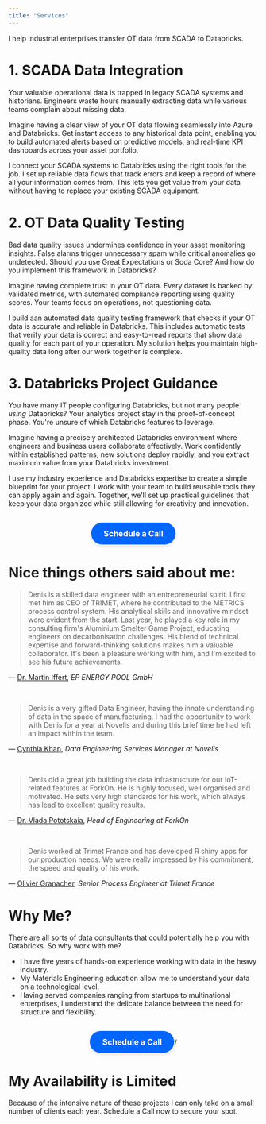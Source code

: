 ```yaml
---
title: "Services"
---
```


I help industrial enterprises transfer OT data from SCADA to Databricks.

# 1. SCADA Data Integration

Your valuable operational data is trapped in legacy SCADA systems and historians. Engineers waste hours manually extracting data while various teams complain about missing data.

Imagine having a clear view of your OT data flowing seamlessly into Azure and Databricks. Get instant access to any historical data point, enabling you to build automated alerts based on predictive models, and real-time KPI dashboards across your asset portfolio.

I connect your SCADA systems to Databricks using the right tools for the job. I set up reliable data flows that track errors and keep a record of where all your information comes from. This lets you get value from your data without having to replace your existing SCADA equipment.

# 2. OT Data Quality Testing

Bad data quality issues undermines confidence in your asset monitoring insights. False alarms trigger unnecessary spam while critical anomalies go undetected. Should you use Great Expectations or Soda Core? And how do you implement this framework in Databricks?

Imagine having complete trust in your OT data. Every dataset is backed by validated metrics, with automated compliance reporting using quality scores. Your teams focus on operations, not questioning data.

I build aan automated data quality testing framework that checks if your OT data is accurate and reliable in Databricks. This includes automatic tests that verify your data is correct and easy-to-read reports that show data quality for each part of your operation. My solution helps you maintain high-quality data long after our work together is complete.

# 3. Databricks Project Guidance

You have many IT people configuring Databricks, but not many people *using* Databricks? Your analytics project stay in the proof-of-concept phase. You're unsure of which Databricks features to leverage.

Imagine having a precisely architected Databricks environment where engineers and business users collaborate effectively. Work confidently within established patterns, new solutions deploy rapidly, and you extract maximum value from your Databricks investment.

I use my industry experience and Databricks expertise to create a simple blueprint for your project. I work with your team to build reusable tools they can apply again and again. Together, we'll set up practical guidelines that keep your data organized while still allowing for creativity and innovation.

<!-- Calendly link widget begin -->
<link href="https://assets.calendly.com/assets/external/widget.css" rel="stylesheet">
<script src="https://assets.calendly.com/assets/external/widget.js" type="text/javascript" async></script>
<div style="text-align: center; margin: 30px 0;">
  <a href=""
     onclick="Calendly.initPopupWidget({url: 'https://calendly.com/gontcharovd/introductory-call'});return false;"
     style="background-color: #0066ff;
            color: white;
            padding: 12px 25px;
            border-radius: 25px;
            font-weight: bold;
            text-decoration: none;
            display: inline-block;
            font-size: 16px;
            box-shadow: 0 4px 6px rgba(0,0,0,0.1);
            transition: all 0.3s ease;">
    Schedule a Call
  </a>
</div>
<!-- Calendly link widget end -->


# Nice things others said about me:

> Denis is a skilled data engineer with an entrepreneurial spirit. I first met him as CEO of TRIMET, where he contributed to the METRICS process control system. His analytical skills and innovative mindset were evident from the start. Last year, he played a key role in my consulting firm's Aluminium Smelter Game Project, educating engineers on decarbonisation challenges. His blend of technical expertise and forward-thinking solutions makes him a valuable collaborator. It's been a pleasure working with him, and I'm excited to see his future achievements.

— [Dr. Martin Iffert](https://de.linkedin.com/in/dr-martin-iffert-3270678), *EP ENERGY POOL GmbH*

<br>

> Denis is a very gifted Data Engineer, having the innate understanding of data in the space of manufacturing. I had the opportunity to work with Denis for a year at Novelis and during this brief time he had left an impact within the team.

— [Cynthia Khan](https://www.linkedin.com/in/khancynthia/), *Data Engineering Services Manager at Novelis*

<br>

> Denis did a great job building the data infrastructure for our IoT-related features at ForkOn. He is highly focused, well organised and motivated. He sets very high standards for his work, which always has lead to excellent quality results.

— [Dr. Vlada Pototskaia](https://www.linkedin.com/in/vpototsk/), *Head of Engineering at ForkOn*

<br>

> Denis worked at Trimet France and has developed R shiny apps for our production needs. We were really impressed by his commitment, the speed and quality of his work.

— [Olivier Granacher](https://www.linkedin.com/in/oliviergranacher/), *Senior Process Engineer at Trimet France*

# Why Me?

There are all sorts of data consultants that could potentially help you with Databricks. So why work with me?

* I have five years of hands-on experience working with data in the heavy industry.
* My Materials Engineering education allow me to understand your data on a technological level.
* Having served companies ranging from startups to multinational enterprises, I understand the delicate balance between the need for structure and flexibility.

<!-- Calendly link widget begin -->
<link href="https://assets.calendly.com/assets/external/widget.css" rel="stylesheet">
<script src="https://assets.calendly.com/assets/external/widget.js" type="text/javascript" async></script>
<div style="text-align: center; margin: 30px 0;">
  <a href=""
     onclick="Calendly.initPopupWidget({url: 'https://calendly.com/gontcharovd/introductory-call'});return false;"
     style="background-color: #0066ff;
            color: white;
            padding: 12px 25px;
            border-radius: 25px;
            font-weight: bold;
            text-decoration: none;
            display: inline-block;
            font-size: 16px;
            box-shadow: 0 4px 6px rgba(0,0,0,0.1);
            transition: all 0.3s ease;">
    Schedule a Call
  </a>/
</div>
<!-- Calendly link widget end -->

# My Availability is Limited

Because of the intensive nature of these projects I can only take on a small number of clients each year. Schedule a Call now to secure your spot.
